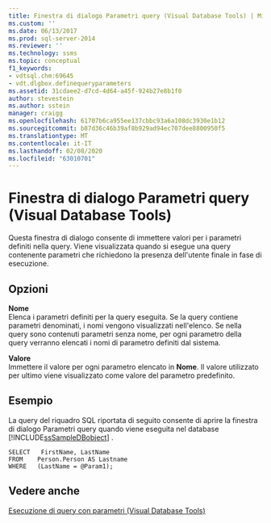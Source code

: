 ```yaml
---
title: Finestra di dialogo Parametri query (Visual Database Tools) | Microsoft Docs
ms.custom: ''
ms.date: 06/13/2017
ms.prod: sql-server-2014
ms.reviewer: ''
ms.technology: ssms
ms.topic: conceptual
f1_keywords:
- vdtsql.chm:69645
- vdt.dlgbox.definequeryparameters
ms.assetid: 31cdaee2-d7cd-4d64-a45f-924b27e8b1f0
author: stevestein
ms.author: sstein
manager: craigg
ms.openlocfilehash: 61707b6ca955ee137cbbc93a6a108dc3930e1b12
ms.sourcegitcommit: b87d36c46b39af8b929ad94ec707dee8800950f5
ms.translationtype: MT
ms.contentlocale: it-IT
ms.lasthandoff: 02/08/2020
ms.locfileid: "63010701"
---
```

# <a name="query-parameters-dialog-box-visual-database-tools"></a>Finestra di dialogo Parametri query (Visual Database Tools)
  Questa finestra di dialogo consente di immettere valori per i parametri definiti nella query. Viene visualizzata quando si esegue una query contenente parametri che richiedono la presenza dell'utente finale in fase di esecuzione.  
  
## <a name="options"></a>Opzioni  
 **Nome**  
 Elenca i parametri definiti per la query eseguita. Se la query contiene parametri denominati, i nomi vengono visualizzati nell'elenco. Se nella query sono contenuti parametri senza nome, per ogni parametro della query verranno elencati i nomi di parametro definiti dal sistema.  
  
 **Valore**  
 Immettere il valore per ogni parametro elencato in **Nome**. Il valore utilizzato per ultimo viene visualizzato come valore del parametro predefinito.  
  
## <a name="example"></a>Esempio  
 La query del riquadro SQL riportata di seguito consente di aprire la finestra di dialogo Parametri query quando viene eseguita nel database [!INCLUDE[ssSampleDBobject](../../includes/sssampledbobject-md.md)] .  
  
```  
SELECT   FirstName, LastName  
FROM    Person.Person AS Lastname  
WHERE   (LastName = @Param1);  
```  
  
## <a name="see-also"></a>Vedere anche  
 [Esecuzione di query con parametri &#40;Visual Database Tools&#41;](visual-database-tools.md)  
  
  

